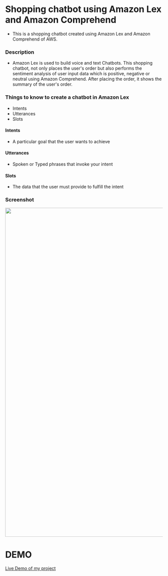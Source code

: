 # Shopping chatbot using Amazon Lex and Amazon Comprehend
+ This is a shopping chatbot created using Amazon Lex and Amazon Comprehend of AWS.

### Description 
+ Amazon Lex is used to build voice and text Chatbots. This shopping chatbot, not only places the user's order but also performs the sentiment analysis of user input data which is positive, negative or neutral using Amazon Comprehend. After placing the order, it shows the summary of the user's order.

### Things to know to create a chatbot in Amazon Lex
+ Intents
+ Utterances
+ Slots

#### Intents
+ A particular goal that the user wants to achieve
#### Utterances
+ Spoken or Typed phrases that invoke your intent
#### Slots
+ The data that the user must provide to fulfill the intent

### Screenshot
<img src="https://nivethitha167.000webhostapp.com/awsimage_new.JPG" width="1050">

# DEMO
[Live Demo of my project](https://nivethitha167.000webhostapp.com/Amazon%20Lex%20-%20Google%20Chrome%202020-07-27%2021-23-41.mp4)

